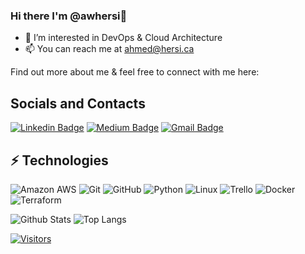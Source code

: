 ### Hi there I'm @awhersi👋

- 👀 I’m interested in DevOps & Cloud Architecture 
- 📫 You can reach me at ahmed@hersi.ca

<!-- Introduce yourself and give a brief introduction about yourself here.  Also include what tech you're interested in and what you are currently learning -->

Find out more about me & feel free to connect with me here:

<!-- Replace the fields below with the information requested. Remember to remove the encapsulating <> characters. For spaces in names, use %20 (e.g. Broadus%20Palmer) -->
## Socials and Contacts
[![Linkedin Badge](https://img.shields.io/badge/-Ahmed%20Hersi-blue?style=flat-square&logo=Linkedin&logoColor=white&link=https://www.linkedin.com/mwlite/in/ahmed-hersi-162840230)](https://www.linkedin.com/mwlite/in/ahmed-hersi-162840230)
[![Medium Badge](https://img.shields.io/badge/Ahmed%20Hersi-12100E?style=flat-square&logo=medium&logoColor=white&link=https://medium.com/@ahmed_24967)](https://medium.com/@ahmed_24967)
[![Gmail Badge](https://img.shields.io/badge/-ahmeds@hersi.ca-c14438?style=flat-square&logo=Gmail&logoColor=white&link=mailto:ahmeds@hersi.ca)](mailto:ahmeds@hersi.ca)

## ⚡ Technologies

<!-- Check out the Badges folder for more badges -->

![Amazon AWS](https://img.shields.io/badge/Amazon%20AWS-232F3E?style=flat-square&logo=amazon-aws)
![Git](https://img.shields.io/badge/-Git-black?style=flat-square&logo=git)
![GitHub](https://img.shields.io/badge/-GitHub-181717?style=flat-square&logo=github)
![Python](https://img.shields.io/badge/-Python-black?style=flat-square&logo=Python)
![Linux](https://img.shields.io/badge/Linux-FCC624?style=flat-square&logo=linux&logoColor=black)
![Trello](https://img.shields.io/badge/Trello-%23026AA7.svg?style=flat-square&logo=Trello&logoColor=white)
![Docker](https://img.shields.io/badge/docker-%230db7ed.svg?style=for-the-badge&logo=docker&logoColor=white)
![Terraform](https://img.shields.io/badge/terraform-%235835CC.svg?style=for-the-badge&logo=terraform&logoColor=white)

<!-- Replace the fields below with the information requested. Remember to remove the encapsulating <> characters. -->

![Github Stats](https://github-readme-stats.vercel.app/api?username=awhersi&count_private=true&show_icons=true&include_all_commits=true)
![Top Langs](https://github-readme-stats.vercel.app/api/top-langs/?username=awhersi&hide=TeX&layout=compact)


[![Visitors](https://api.visitorbadge.io/api/visitors?path=awhersi%2FLevelUpInTech&label=VISITORS&countColor=%23263759)](https://visitorbadge.io/status?path=LevelUpInTech%2FLevelUpInTech)
